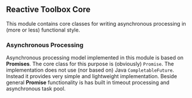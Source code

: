## Reactive Toolbox Core

This module contains core classes for writing asynchronous processing in (more or less) functional style.

### Asynchronous Processing

Asynchronous processing model implemented in this module is based on __Promises__. 
The core class for this purpose is (obviously) `Promise`. The implementation does
not use (nor based on) Java `CompletableFuture`. Instead it provides very simple
and lightweight implementation. Beside general __Promise__ functionality is has 
built in timeout processing and asynchronous task pool. 

